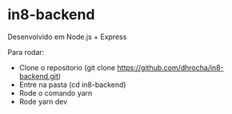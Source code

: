 # in8-backend

Desenvolvido em Node.js + Express

Para rodar:

- Clone o repositorio (git clone https://github.com/dhrocha/in8-backend.git)
- Entre na pasta (cd in8-backend)
- Rode o comando yarn
- Rode yarn dev
